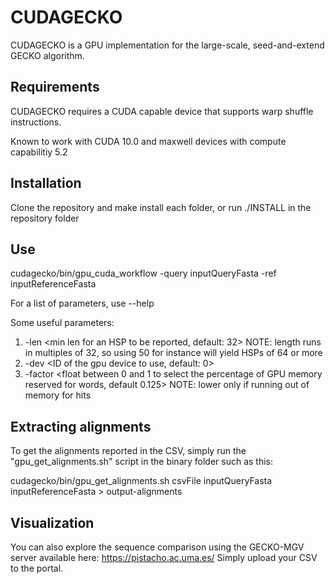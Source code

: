 # CUDAGECKO

CUDAGECKO is a GPU implementation for the large-scale, seed-and-extend GECKO algorithm. 

## Requirements

CUDAGECKO requires a CUDA capable device that supports warp shuffle instructions.

Known to work with CUDA 10.0 and maxwell devices with compute capabilitiy 5.2

## Installation

Clone the repository and make install each folder, or run ./INSTALL in the repository folder

## Use

cudagecko/bin/gpu_cuda_workflow -query inputQueryFasta -ref inputReferenceFasta

For a list of parameters, use --help

Some useful parameters:

1. -len <min len for an HSP to be reported, default: 32> NOTE: length runs in multiples of 32, so using 50 for instance will yield HSPs of 64 or more
2. -dev <ID of the gpu device to use, default: 0>
3. -factor <float between 0 and 1 to select the percentage of GPU memory reserved for words, default 0.125> NOTE: lower only if running out of memory for hits

## Extracting alignments

To get the alignments reported in the CSV, simply run the "gpu_get_alignments.sh" script in the binary folder such as this:

cudagecko/bin/gpu_get_alignments.sh csvFile inputQueryFasta inputReferenceFasta > output-alignments

## Visualization

You can also explore the sequence comparison using the GECKO-MGV server available here: https://pistacho.ac.uma.es/
Simply upload your CSV to the portal.
